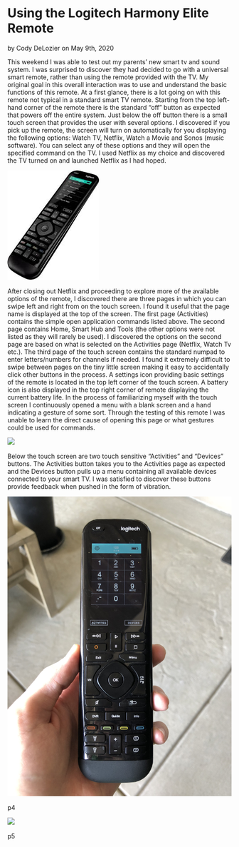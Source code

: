 # Using the Logitech Harmony Elite Remote
by Cody DeLozier on May 9th, 2020

   This weekend I was able to test out my parents’ new smart tv and sound system. I was surprised to discover they had decided to go with a universal smart remote, rather than using the remote provided with the TV. My original goal in this overall interaction was to use and understand the basic functions of this remote. At a first glance, there is a lot going on with this remote not typical in a standard smart TV remote. Starting from the top left-hand corner of the remote there is the standard “off” button as expected that powers off the entire system. Just below the off button there is a small touch screen that provides the user with several options. I discovered if you pick up the remote, the screen will turn on automatically for you displaying the following options: Watch TV, Netflix, Watch a Movie and Sonos (music software). You can select any of these options and they will open the specified command on the TV. I used Netflix as my choice and discovered the TV turned on and launched Netflix as I had hoped. 


![](remote1.jpg)

  After closing out Netflix and proceeding to explore more of the available options of the remote, I discovered there are three pages in which you can swipe left and right from on the touch screen. I found it useful that the page name is displayed at the top of the screen. The first page (Activities) contains the simple open application commands listed above. The second page contains Home, Smart Hub and Tools (the other options were not listed as they will rarely be used). I discovered the options on the second page are based on what is selected on the Activities page (Netflix, Watch Tv etc.). The third page of the touch screen contains the standard numpad to enter letters/numbers for channels if needed. I found it extremely difficult to swipe between pages on the tiny little screen making it easy to accidentally click other buttons in the process. A settings icon providing basic settings of the remote is located in the top left corner of the touch screen. A battery icon is also displayed in the top right corner of remote displaying the current battery life. In the process of familiarizing myself with the touch screen I continuously opened a menu with a blank screen and a hand indicating a gesture of some sort. Through the testing of this remote I was unable to learn the direct cause of opening this page or what gestures could be used for commands.

![](remote2.jpg)

   Below the touch screen are two touch sensitive “Activities” and “Devices” buttons. The Activities button takes you to the Activities page as expected and the Devices button pulls up a menu containing all available devices connected to your smart TV. I was satisfied to discover these buttons provide feedback when pushed in the form of vibration.

![](remote3.jpg)

   p4

![](remote4.jpg)

   p5 

